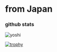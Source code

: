 # from Japan
### github stats

![yoshi](https://user-images.githubusercontent.com/45021814/209513831-58f299fa-5e7a-4826-a2d3-dbdb8c61df6a.jpeg)

[![trophy](https://github-profile-trophy.vercel.app/?username=bushiyama)](https://github.com/ryo-ma/github-profile-trophy)
